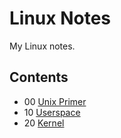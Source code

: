 # Linux Notes

My Linux notes.


## Contents

* 00 [Unix Primer](00-unix_primer.md)
* 10 [Userspace](10-userspace.md)
* 20 [Kernel](20-kernel.md)
